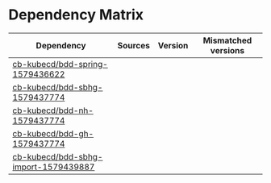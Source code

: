 # Dependency Matrix

Dependency | Sources | Version | Mismatched versions
---------- | ------- | ------- | -------------------
[cb-kubecd/bdd-spring-1579436622](https://github.com/cb-kubecd/bdd-spring-1579436622.git) |  | []() | 
[cb-kubecd/bdd-sbhg-1579437774](https://github.com/cb-kubecd/bdd-sbhg-1579437774.git) |  | []() | 
[cb-kubecd/bdd-nh-1579437774](https://github.com/cb-kubecd/bdd-nh-1579437774.git) |  | []() | 
[cb-kubecd/bdd-gh-1579437774](https://github.com/cb-kubecd/bdd-gh-1579437774.git) |  | []() | 
[cb-kubecd/bdd-sbhg-import-1579439887](https://github.com/cb-kubecd/bdd-sbhg-import-1579439887.git) |  | []() | 
